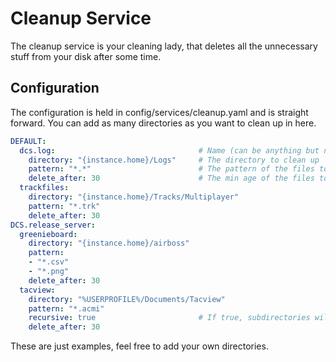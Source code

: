 # Cleanup Service
The cleanup service is your cleaning lady, that deletes all the unnecessary stuff from your disk after some time.<br>

## Configuration
The configuration is held in config/services/cleanup.yaml and is straight forward. You can add as many directories
as you want to clean up in here.

```yaml
DEFAULT:
  dcs.log:                                # Name (can be anything but needs to be unique)
    directory: "{instance.home}/Logs"     # The directory to clean up
    pattern: "*.*"                        # The pattern of the files to be cleaned up
    delete_after: 30                      # The min age of the files to be deleted
  trackfiles:
    directory: "{instance.home}/Tracks/Multiplayer"
    pattern: "*.trk"
    delete_after: 30
DCS.release_server:
  greenieboard:
    directory: "{instance.home}/airboss"
    pattern:
    - "*.csv"
    - "*.png"
    delete_after: 30
  tacview:
    directory: "%USERPROFILE%/Documents/Tacview"
    pattern: "*.acmi"
    recursive: true                       # If true, subdirectories will be included
    delete_after: 30
```
These are just examples, feel free to add your own directories.
